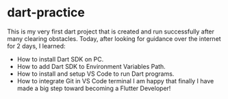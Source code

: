 # dart-practice
This is my very first dart project that is created and run successfully after many clearing obstacles. Today, after looking for guidance over the internet for 2 days, I learned:

- How to install Dart SDK on PC.
- How to add Dart SDK to Environment Variables Path.
- How to install and setup VS Code to run Dart programs.
- How to integrate Git in VS Code terminal I am happy that finally I have made a big step toward becoming a Flutter Developer!
